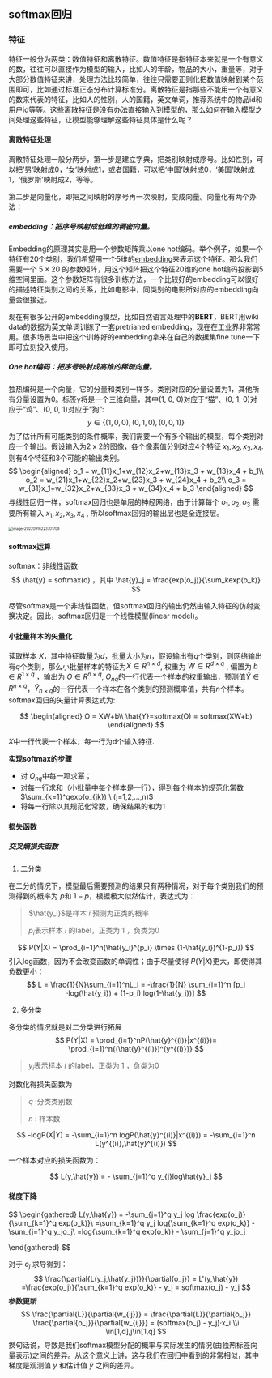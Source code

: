 ## softmax回归

### 特征

特征一般分为两类：数值特征和离散特征。数值特征是指特征本来就是一个有意义的数，往往可以直接作为模型的输入，比如人的年龄，物品的大小，重量等，对于大部分数值特征来讲，处理方法比较简单，往往只需要正则化把数值映射到某个范围即可，比如通过标准正态分布计算标准分。离散特征是指那些不能用一个有意义的数来代表的特征，比如人的性别，人的国籍，英文单词，推荐系统中的物品id和用户id等等。这些离散特征是没有办法直接输入到模型的，那么如何在输入模型之间处理这些特征，让模型能够理解这些特征具体是什么呢？

#### 离散特征处理

离散特征处理一般分两步，第一步是建立字典，把类别映射成序号。比如性别，可以把’男‘映射成0，‘女’映射成1，或者国籍，可以把‘中国’映射成0，‘美国’映射成1，‘俄罗斯’映射成2，等等。

第二步是向量化，即把之间映射的序号再一次映射，变成向量。向量化有两个办法：

##### embedding：把序号映射成低维的稠密向量。

Embedding的原理其实是用一个参数矩阵乘以one hot编码。举个例子，如果一个特征有20个类别，我们希望用一个5维的[embedding](https://www.zhihu.com/search?q=embedding&search_source=Entity&hybrid_search_source=Entity&hybrid_search_extra={"sourceType"%3A"answer"%2C"sourceId"%3A2637307981})来表示这个特征。那么我们需要一个 $5\times20$ 的参数矩阵，用这个矩阵把这个特征20维的one hot编码投影到5维空间里面。这个参数矩阵有很多训练方法，一个比较好的embedding可以很好的描述特征类别之间的关系，比如电影中，同类别的电影所对应的embedding向量会很接近。

现在有很多公开的embedding模型，比如自然语言处理中的**BERT**，BERT用wiki data的数据为英文单词训练了一套pretrianed embedding，现在在工业界非常常用。很多场景当中把这个训练好的embedding拿来在自己的数据集fine tune一下即可立刻投入使用。

##### One hot编码：把序号映射成高维的稀疏向量。

独热编码是一个向量，它的分量和类别一样多。类别对应的分量设置为1，其他所有分量设置为0。标签y将是一个三维向量，其中(1, 0, 0)对应于“猫”、(0, 1, 0)对应于“鸡”、(0, 0, 1)对应于“狗”:
$$
y \in \{(1,0,0),(0,1,0),(0,0,1)\}
$$
为了估计所有可能类别的条件概率，我们需要一个有多个输出的模型，每个类别对应一个输出。假设输入为2 x 2的图像，各个像素值分别对应4个特征 $x_1,x_2,x_3,x_4$. 则有4个特征和3个可能的输出类别。
$$
\begin{aligned}
o_1 = w_{11}x_1+w_{12}x_2+w_{13}x_3 + w_{13}x_4 + b_1\\
o_2 = w_{21}x_1+w_{22}x_2+w_{23}x_3 + w_{24}x_4 + b_2\\
o_3 = w_{31}x_1+w_{32}x_2+w_{33}x_3 + w_{34}x_4 + b_3
\end{aligned}
$$
与线性回归一样，softmax回归也是单层的神经网络，由于计算每个 $o_1,o_2,o_3$ 需要所有输入 $x_1,x_2,x_3,x_4$ , 所以softmax回归的输出层也是全连接层。

<img src="https://cdn.jsdelivr.net/gh/J-M-LIU/pic-bed@master//img/image-20220916223701708.png" alt="image-20220916223701708" style="zoom:50%;" />

#### softmax运算

softmax：非线性函数
$$
\hat{y} = softmax(o) ，其中 \hat{y}_j = \frac{exp(o_j)}{\sum_kexp(o_k)}
$$

尽管softmax是一个非线性函数，但softmax回归的输出仍然由输入特征的仿射变换决定。因此，softmax回归是一个线性模型(linear model)。

#### 小批量样本的矢量化

读取样本 $X$，其中特征数量为$d$，批量大小为$n$，假设输出有$q$个类别，则网络输出有$q$个类别，那么小批量样本的特征为$X\in R^{n\times d}$, 权重为 $W \in R^{d\times q}$ , 偏置为 $b\in R^{1\times q}$ ，输出为 $O \in R^{n\times q}$, $O_{nq}$的一行代表一个样本的权重输出，预测值$\hat{Y}\in R^{n\times q}$，$\hat{Y}_{n\times q}$的一行代表一个样本在各个类别的预测概率值，共有$n$个样本。softmax回归的矢量计算表达式为:

$$
\begin{aligned}
O = XW+b\\
\hat{Y}=softmax(O) = softmax(XW+b)
\end{aligned}
$$

 $X$中一行代表一个样本，每一行为d个输入特征.

**实现softmax的步骤**

- 对 $O_{nq}$中每一项求幂；
- 对每一行求和（小批量中每个样本是一行），得到每个样本的规范化常数$\sum_{k=1}^qexp(o_{jk}) \  (j=1,2,...,n)$
- 将每一行除以其规范化常数，确保结果的和为1



#### 损失函数

##### **交叉熵损失函数**

1. 二分类

在二分的情况下，模型最后需要预测的结果只有两种情况，对于每个类别我们的预测得到的概率为 $p$和 $1-p$，根据极大似然估计，表达式为：

> $\hat{y_i}$是样本 $i$ 预测为正类的概率
>
> $p_i$表示样本 $i$ 的label，正类为 1 ，负类为0


$$
P(Y|X) = \prod_{i=1}^n(\hat{y_i}^{p_i} \times (1-\hat{y_i})^{1-p_i})
$$
引入log函数，因为不会改变函数的单调性；由于尽量使得 $P(Y|X)$更大，即使得其负数更小：
$$
L = \frac{1}{N}\sum_{i=1}^nL_i = -\frac{1}{N} \sum_{i=1}^n [p_i ·log(\hat{y_i}) + (1-p_i)·log(1-\hat{y_i})]
$$

2. 多分类

多分类的情况就是对二分类进行拓展
$$
P(Y|X) = \prod_{i=1}^nP(\hat{y}^{(i)}|x^{(i)})=  \prod_{i=1}^n{(\hat{y}^{(i)})^{y^{(i)}}}
$$

> $y_i$表示样本 $i$ 的label，正类为 1 ，负类为0

对数化得损失函数为

> $q$ :分类类别数
>
> $n$ : 样本数

$$
-logP(X|Y) = -\sum_{i=1}^n logP(\hat{y}^{(i)}|x^{(i)}) = -\sum_{i=1}^n L(y^{(i)},\hat{y}^{(i)})
$$

一个样本对应的损失函数为：

$$
L(y,\hat{y}) = - \sum_{j=1}^q y_{j}log\hat{y}_j
$$

#### 梯度下降

$$
\begin{gathered}
L(y,\hat{y}) = -\sum_{j=1}^q y_j log \frac{exp(o_j)}{\sum_{k=1}^q exp(o_k)}\\
=\sum_{k=1}^q y_j log{\sum_{k=1}^q exp(o_k)} - \sum_{j=1}^q y_jo_j\\
=log{\sum_{k=1}^q exp(o_k)} - \sum_{j=1}^q y_jo_j

\end{gathered}
$$

对于 $o_j$ 求导得到：
$$
\frac{\partial{L(y_j,\hat{y_j})}}{\partial{o_j}} = L'(y,\hat{y}) =\frac{exp(o_j)}{\sum_{k=1}^q exp(o_k)} - y_j = softmax(o_j) - y_j
$$
**参数更新**
$$
\frac{\partial{L}}{\partial{w_{ij}}} = \frac{\partial{L}}{\partial{o_j}} \frac{\partial{o_j}}{\partial{w_{ij}}} = (softmax(o_j) - y_j)·x_i   \\i \in[1,d],j\in[1,q]
$$
换句话说，导数是我们softmax模型分配的概率与实际发生的情况(由独热标签向量表示)之间的差异。从这个意义上讲，这与我们在回归中看到的非常相似，其中梯度是观测值 $y$ 和估计值 $\hat{y}$ 之间的差异。



